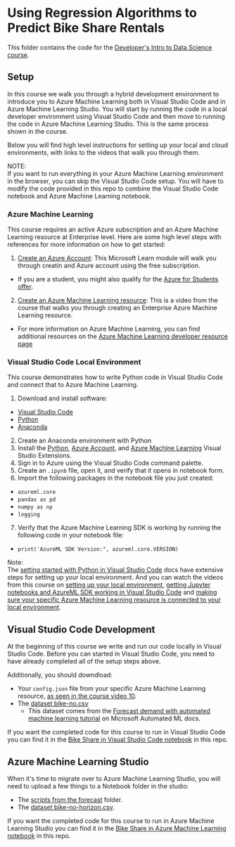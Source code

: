 # Using Regression Algorithms to Predict Bike Share Rentals
This folder contains the code for the [Developer's Intro to Data Science course](https://www.youtube.com/playlist?list=PLlrxD0HtieHjDop2DtiCmwTTcrlwKAVHE). 

## Setup
In this course we walk you through a hybrid development environment to introduce you to Azure Machine Learning both in Visual Studio Code and in Azure Machine Learning Studio. You will start by running the code in a local developer environment using Visual Studio Code and then move to running the code in Azure Machine Learning Studio. This is the same process shown in the course.

Below you will find high level instructions for setting up your local and cloud environments, with links to the videos that walk you through them. 

NOTE:  
If you want to run everything in your Azure Machine Learning environment in the browser, you can skip the Visual Studio Code setup. You will have to modify the code provided in this repo to combine the Visual Studio Code notebook and Azure Machine Learning notebook.

### Azure Machine Learning
This course requires an active Azure subscription and an Azure Machine Learning resource at Enterprise level. Here are some high level steps with references for more information on how to get started:
1. [Create an Azure Account](https://docs.microsoft.com/en-us/learn/modules/create-an-azure-account/): This Microsoft Learn module will walk you through creatin and Azure account using the free subscription. 
  - If you are a student, you might also qualify for the [Azure for Students offer](https://azure.microsoft.com/en-us/free/students/).
2. [Create an Azure Machine Learning resource](https://www.youtube.com/watch?v=c1MIP4zbdto&list=PLlrxD0HtieHjDop2DtiCmwTTcrlwKAVHE&index=8&t=0s): This is a video from the course that walks you through creating an Enterprise Azure Machine Learning resource.
  - For more information on Azure Machine Learning, you can find additional resources on the [Azure Machine Learning developer resource page](http://aka.ms/AzureMLGettingStarted)

### Visual Studio Code Local Environment
This course demonstrates how to write Python code in Visual Studio Code and connect that to Azure Machine Learning. 

1. Download and install software:
  - [Visual Studio Code](https://code.visualstudio.com/Download)
  - [Python](https://www.python.org/downloads/)
  - [Anaconda](https://www.anaconda.com/products/individual)
2. Create an Anaconda environment with Python
3. Install the [Python](https://marketplace.visualstudio.com/items?itemName=ms-python.python), [Azure Account](https://marketplace.visualstudio.com/items?itemName=ms-vscode.azure-account), and [Azure Machine Learning](https://marketplace.visualstudio.com/items?itemName=ms-toolsai.vscode-ai) Visual Studio Extensions.
4. Sign in to Azure using the Visual Studio Code command palette.
5. Create an `.ipynb` file, open it, and verify that it opens in notebook form.
6. Import the following packages in the notebook file you just created:
  - `azureml.core`
  - `pandas as pd`
  - `numpy as np`
  - `logging`
7. Verify that the Azure Machine Learning SDK is working by running the following code in your notebook file:
  - `print('AzureML SDK Version:", azureml.core.VERSION)`

Note:  
The [setting started with Python in Visual Studio Code](www.aka.ms/PythonInVSCode) docs have extensive steps for setting up your local environment. And you can watch the videos from this course on [setting up your local environment](https://www.youtube.com/watch?v=5E3WMb8_T3s&list=PLlrxD0HtieHjDop2DtiCmwTTcrlwKAVHE&index=8), [getting Jupyter notebooks and AzureML SDK working in Visual Studio Code](https://www.youtube.com/watch?v=ilFYqD2SR4k&list=PLlrxD0HtieHjDop2DtiCmwTTcrlwKAVHE&index=9) and [making sure your specific Azure Machine Learning resource is connected to your local environment](https://www.youtube.com/watch?v=tgz3uxxbj4I&list=PLlrxD0HtieHjDop2DtiCmwTTcrlwKAVHE&index=10).
 
## Visual Studio Code Development
At the beginning of this course we write and run our code locally in Visual Studio Code. Before you can started in Visual Studio Code, you need to have already completed all of the setup steps above. 

Additionally, you should downdload:
- Your `config.json` file from your specific Azure Machine Learning resource, [as seen in the course video 10](https://www.youtube.com/watch?v=tgz3uxxbj4I&list=PLlrxD0HtieHjDop2DtiCmwTTcrlwKAVHE&index=10).
- The [dataset bike-no.csv](bike-no.csv)
  - This dataset comes from the [Forecast demand with automated machine learning tutorial](https://docs.microsoft.com/en-us/azure/machine-learning/tutorial-automated-ml-forecast) on Microsoft Automated ML docs.

If you want the completed code for this course to run in Visual Studio Code you can find it in the [Bike Share in Visual Studio Code notebook](bike-share-vscode.ipynb) in this repo.

## Azure Machine Learning Studio
When it's time to migrate over to Azure Machine Learning Studio, you will need to upload a few things to a Notebook folder in the studio:
- The [scripts from the forecast](forecast/) folder.
- The [dataset bike-no-horizon.csv](bike-no-horizon.csv).

If you want the completed code for this course to run in Azure Machine Learning Studio you can find it in the [Bike Share in Azure Machine Learning notebook](bike-share-azureml.ipynb) in this repo.
